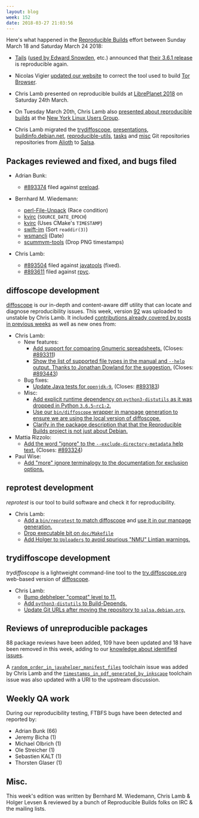 ```yaml
---
layout: blog
week: 152
date: 2018-03-27 21:03:56
---
```


Here's what happened in the [Reproducible Builds](https://reproducible-builds.org) effort between Sunday March 18 and Saturday March 24 2018:

* [Tails](https://tails.boum.org/) ([used by Edward Snowden](https://twitter.com/Snowden/status/975827513321623553), etc.) announced that [their 3.6.1 release](https://tails.boum.org/news/version_3.6.1/index.en.html) is reproducible again.

- Nicolas Vigier [updated our website](https://anonscm.debian.org/git/reproducible/reproducible-website.git/commit/?id=14c2573) to correct the tool used to build [Tor Browser](https://www.torproject.org/projects/torbrowser.html).

* Chris Lamb presented on reproducible builds at [LibrePlanet 2018](https://www.libreplanet.org/2018/) on Saturday 24th March.

* On Tuesday March 20th, Chris Lamb also [presented about reproducible builds](https://www.meetup.com/nylug-meetings/events/248246544/) at the [New York Linux Users Group](http://www.nylug.org/).

* Chris Lamb migrated the [trydiffoscope](https://salsa.debian.org/reproducible-builds/trydiffoscope), [presentations](https://salsa.debian.org/reproducible-builds/reproducible-presentations), [buildinfo.debian.net](https://salsa.debian.org/reproducible-builds/buildinfo.debian.net), [reproducible-utils](https://salsa.debian.org/reproducible-builds/reproducible-utils), [tasks](https://salsa.debian.org/reproducible-builds/reproducible-tasks) and [misc](https://salsa.debian.org/reproducible-builds/reproducible-misc) Git repositories repositories from [Alioth](https://wiki.debian.org/Alioth) to [Salsa](https://wiki.debian.org/Salsa).


Packages reviewed and fixed, and bugs filed
-------------------------------------------

* Adrian Bunk:
    * [#893374](https://bugs.debian.org/893374) filed against [preload](https://tracker.debian.org/pkg/preload).

* Bernhard M. Wiedemann:
    * [perl-File-Unpack](https://rt.cpan.org/Ticket/Display.html?id=124916) (Race condition)
    * [kvirc](https://github.com/kvirc/KVIrc/pull/2360) (`SOURCE_DATE_EPOCH`)
    * [kvirc](https://github.com/kvirc/KVIrc/pull/2361) (Uses CMake's `TIMESTAMP`)
    * [swift-im](https://github.com/swift/swift/pull/100) (Sort `readdir(3)`)
    * [wsmancli](https://github.com/Openwsman/wsmancli/pull/8) (Date)
    * [scummvm-tools](https://build.opensuse.org/request/show/590554) (Drop PNG timestamps)

* Chris Lamb:
    * [#893504](https://bugs.debian.org/893504) filed against [javatools](https://tracker.debian.org/pkg/javatools) (fixed).
    * [#893611](https://bugs.debian.org/893611) filed against [rpyc](https://tracker.debian.org/pkg/rpyc).


diffoscope development
----------------------

[diffoscope](https://diffoscope.org/) is our in-depth and content-aware diff utility that can locate and diagnose reproducibility issues. This week, version [92](https://tracker.debian.org/news/942181/accepted-diffoscope-92-source-all-into-unstable/) was uploaded to unstable by Chris Lamb. It included [contributions already covered by posts in previous weeks](https://anonscm.debian.org/git/reproducible/diffoscope.git/log/?h=92) as well as new ones from:

- Chris Lamb:
    - New features:
        - [Add support for comparing Gnumeric spreadsheets.](https://anonscm.debian.org/git/reproducible/diffoscope.git/commit/?id=f2d71c1) (Closes: [#893311](https://bugs.debian.org/893311))
        - [Show the list of supported file types in the manual and `--help` output. Thanks to Jonathan Dowland for the suggestion.](https://anonscm.debian.org/git/reproducible/diffoscope.git/commit/?id=1375ec5) (Closes: [#893443](https://bugs.debian.org/893443))
    - Bug fixes:
        - [Update Java tests for `openjdk-9`.](https://anonscm.debian.org/git/reproducible/diffoscope.git/commit/?id=41da8b1) (Closes: [#893183](https://bugs.debian.org/893183))
    - Misc:
        - [Add explicit runtime dependency on `python3-distutils` as it was dropped in Python `3.6.5~rc1-2`.](https://anonscm.debian.org/git/reproducible/diffoscope.git/commit/?id=6131e2f)
        - [Use our `bin/diffoscope` wrapper in manpage generation to ensure we are using the local version of diffoscope.](https://anonscm.debian.org/git/reproducible/diffoscope.git/commit/?id=075d944)
        - [Clarify in the package description that that the Reproducible Builds project is not just about Debian.](https://anonscm.debian.org/git/reproducible/diffoscope.git/commit/?id=c92c3b2)
- Mattia Rizzolo:
    - [Add the word "ignore" to the `--exclude-directory-metadata` help text.](https://anonscm.debian.org/git/reproducible/diffoscope.git/commit/?id=338af55) (Closes: [#893324](https://bugs.debian.org/893324))
- Paul Wise:
    - [Add "more" ignore terminalogy to the documentation for exclusion options.](https://anonscm.debian.org/git/reproducible/diffoscope.git/commit/?id=e2e1fc1)


reprotest development
---------------------

*reprotest* is our tool to build software and check it for reproducibility.

- Chris Lamb:
    - [Add a `bin/reprotest` to match diffoscope](https://anonscm.debian.org/git/reproducible/reprotest.git/commit/?id=cd3db75) and [use it in our manpage generation.](https://anonscm.debian.org/git/reproducible/reprotest.git/commit/?id=28e4857)
    - [Drop executable bit on `doc/Makefile`](https://anonscm.debian.org/git/reproducible/reprotest.git/commit/?id=9a39b11)
    - [Add Holger to `Uploaders` to avoid spurious "NMU" Lintian warnings.](https://anonscm.debian.org/git/reproducible/reprotest.git/commit/?id=3eed0f9)


trydiffoscope development
-------------------------

*trydiffoscope* is a lightweight command-line tool to the [try.diffoscope.org](https://try.diffoscope.org/) web-based version of [diffoscope](https://diffoscope.org).

- Chris Lamb:
    - [Bump debhelper "compat" level to 11.](https://salsa.debian.org/reproducible-builds/trydiffoscope/commit/db423bc)
    - [Add `python3-distutils` to Build-Depends.](https://salsa.debian.org/reproducible-builds/trydiffoscope/commit/73efec0)
    - [Update Git URLs after moving the repository to `salsa.debian.org`.](https://salsa.debian.org/reproducible-builds/trydiffoscope/commit/6f3ffc6)


Reviews of unreproducible packages
----------------------------------

88 package reviews have been added, 109 have been updated and 18 have been removed in this week,
adding to our [knowledge about identified issues](https://tests.reproducible-builds.org/debian/index_issues.html).

A [`random_order_in_javahelper_manifest_files`](https://anonscm.debian.org/git/reproducible/notes.git/commit/?id=cdef761f) toolchain issue was added by Chris Lamb and the [`timestamps_in_pdf_generated_by_inkscape`](https://anonscm.debian.org/git/reproducible/notes.git/commit/?id=aafef906) toolchain issue was also updated with a URI to the upstream discussion.


Weekly QA work
--------------

During our reproducibility testing, FTBFS bugs have been detected and reported by:

 - Adrian Bunk (66)
 - Jeremy Bicha (1)
 - Michael Olbrich (1)
 - Ole Streicher (1)
 - Sebastien KALT (1)
 - Thorsten Glaser (1)


Misc.
-----

This week's edition was written by Bernhard M. Wiedemann, Chris Lamb & Holger Levsen & reviewed by a bunch of Reproducible Builds folks on IRC & the mailing lists.
